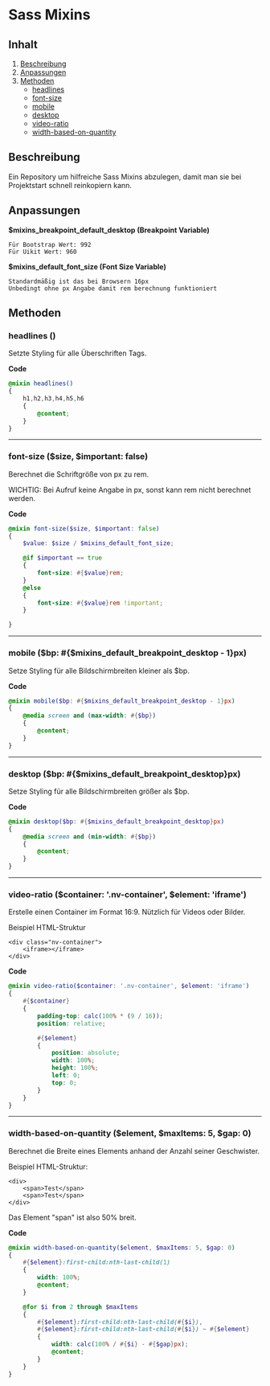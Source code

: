 # Sass Mixins

## Inhalt
1. [Beschreibung](#Beschreibung)
1. [Anpassungen](#Anpassungen)
1. [Methoden](#Methoden)
    * [headlines](#headlines)
    * [font-size](#font-size)
    * [mobile](#mobile)
    * [desktop](#desktop)
    * [video-ratio](#video-ratio)
    * [width-based-on-quantity](#width-based-on-quantity)

## Beschreibung

Ein Repository um hilfreiche Sass Mixins abzulegen, 
damit man sie bei Projektstart schnell reinkopiern kann.

## Anpassungen

**$mixins_breakpoint_default_desktop (Breakpoint Variable)**

    Für Bootstrap Wert: 992
    Für Uikit Wert: 960

**$mixins_default_font_size (Font Size Variable)**

    Standardmäßig ist das bei Browsern 16px
    Unbedingt ohne px Angabe damit rem berechnung funktioniert

## Methoden

### headlines () <a name="headlines"></a>

Setzte Styling für alle Überschriften Tags.

**Code**

```scss
@mixin headlines()
{
    h1,h2,h3,h4,h5,h6 
    {
        @content;
    }
}
```

___

### font-size ($size, $important: false) <a name="font-size"></a>

Berechnet die Schriftgröße von px zu rem.

WICHTIG:
Bei Aufruf keine Angabe in px, sonst kann rem nicht berechnet werden.

**Code**

```scss
@mixin font-size($size, $important: false)
{
    $value: $size / $mixins_default_font_size;

    @if $important == true
    {
        font-size: #{$value}rem;
    }
    @else
    {
        font-size: #{$value}rem !important;
    }

}
```

___

### mobile ($bp: #{$mixins_default_breakpoint_desktop - 1}px) <a name="mobile"></a>

Setze Styling für alle Bildschirmbreiten kleiner als $bp.

**Code**

```scss
@mixin mobile($bp: #{$mixins_default_breakpoint_desktop - 1}px)
{
    @media screen and (max-width: #{$bp})
    {
        @content;
    }
}
```

___

### desktop ($bp: #{$mixins_default_breakpoint_desktop}px) <a name="desktop"></a>

Setze Styling für alle Bildschirmbreiten größer als $bp.

**Code**

```scss
@mixin desktop($bp: #{$mixins_default_breakpoint_desktop}px)
{
    @media screen and (min-width: #{$bp})
    {
        @content;
    }
}
```

___

### video-ratio ($container: '.nv-container', $element: 'iframe') <a name="video-ratio"></a>

Erstelle einen Container im Format 16:9.
Nützlich für Videos oder Bilder.

Beispiel HTML-Struktur
   
    <div class="nv-container">
        <iframe></iframe>
    </div>

**Code**

```scss
@mixin video-ratio($container: '.nv-container', $element: 'iframe')
{
    #{$container}
    {
        padding-top: calc(100% * (9 / 16));
        position: relative;

        #{$element} 
        {
            position: absolute;
            width: 100%;
            height: 100%;
            left: 0;
            top: 0;
        }
    }
}
```

___

### width-based-on-quantity ($element, $maxItems: 5, $gap: 0) <a name="width-based-on-quantity"></a>

Berechnet die Breite eines Elements anhand der Anzahl seiner Geschwister.

Beispiel HTML-Struktur:

    <div>
        <span>Test</span>
        <span>Test</span>
    </div>

Das Element "span" ist also 50% breit.

**Code**

```scss
@mixin width-based-on-quantity($element, $maxItems: 5, $gap: 0)
{
    #{$element}:first-child:nth-last-child(1) 
    {
        width: 100%;
        @content;
    }

    @for $i from 2 through $maxItems 
    {
        #{$element}:first-child:nth-last-child(#{$i}),
        #{$element}:first-child:nth-last-child(#{$i}) ~ #{$element} 
        {
            width: calc(100% / #{$i} - #{$gap}px);
            @content;
        }
    }
}
```
